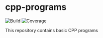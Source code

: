 # cpp-programs

![Build](https://img.shields.io/badge/build-passing-brightgreen.svg)
![Coverage](https://img.shields.io/badge/coverage-100%25-brightgreen.svg)

This repository contains basic CPP programs
